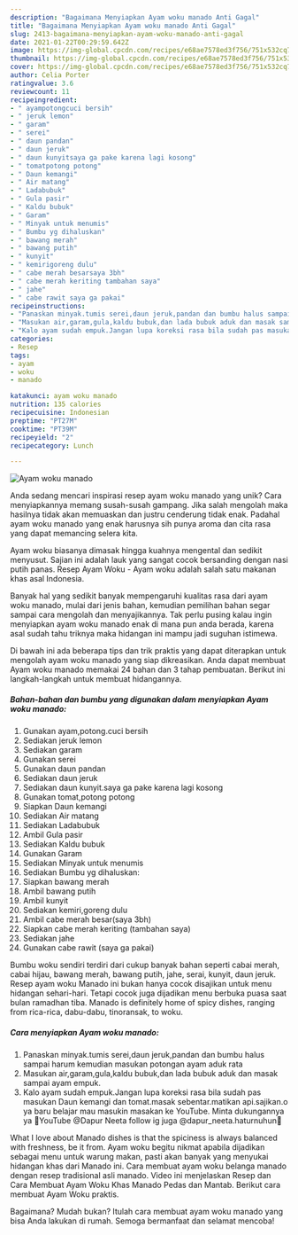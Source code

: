 ```yaml
---
description: "Bagaimana Menyiapkan Ayam woku manado Anti Gagal"
title: "Bagaimana Menyiapkan Ayam woku manado Anti Gagal"
slug: 2413-bagaimana-menyiapkan-ayam-woku-manado-anti-gagal
date: 2021-01-22T00:29:59.642Z
image: https://img-global.cpcdn.com/recipes/e68ae7578ed3f756/751x532cq70/ayam-woku-manado-foto-resep-utama.jpg
thumbnail: https://img-global.cpcdn.com/recipes/e68ae7578ed3f756/751x532cq70/ayam-woku-manado-foto-resep-utama.jpg
cover: https://img-global.cpcdn.com/recipes/e68ae7578ed3f756/751x532cq70/ayam-woku-manado-foto-resep-utama.jpg
author: Celia Porter
ratingvalue: 3.6
reviewcount: 11
recipeingredient:
- " ayampotongcuci bersih"
- " jeruk lemon"
- " garam"
- " serei"
- " daun pandan"
- " daun jeruk"
- " daun kunyitsaya ga pake karena lagi kosong"
- " tomatpotong potong"
- " Daun kemangi"
- " Air matang"
- " Ladabubuk"
- " Gula pasir"
- " Kaldu bubuk"
- " Garam"
- " Minyak untuk menumis"
- " Bumbu yg dihaluskan"
- " bawang merah"
- " bawang putih"
- " kunyit"
- " kemirigoreng dulu"
- " cabe merah besarsaya 3bh"
- " cabe merah keriting tambahan saya"
- " jahe"
- " cabe rawit saya ga pakai"
recipeinstructions:
- "Panaskan minyak.tumis serei,daun jeruk,pandan dan bumbu halus sampai harum kemudian masukan potongan ayam aduk rata"
- "Masukan air,garam,gula,kaldu bubuk,dan lada bubuk aduk dan masak sampai ayam empuk."
- "Kalo ayam sudah empuk.Jangan lupa koreksi rasa bila sudah pas masukan Daun kemangi dan tomat.masak sebentar.matikan api.sajikan.o ya baru belajar mau masukin masakan ke YouTube. Minta dukungannya ya 🙏YouTube @Dapur Neeta follow ig juga @dapur_neeta.haturnuhun🙏"
categories:
- Resep
tags:
- ayam
- woku
- manado

katakunci: ayam woku manado 
nutrition: 135 calories
recipecuisine: Indonesian
preptime: "PT27M"
cooktime: "PT39M"
recipeyield: "2"
recipecategory: Lunch

---
```



![Ayam woku manado](https://img-global.cpcdn.com/recipes/e68ae7578ed3f756/751x532cq70/ayam-woku-manado-foto-resep-utama.jpg)

Anda sedang mencari inspirasi resep ayam woku manado yang unik? Cara menyiapkannya memang susah-susah gampang. Jika salah mengolah maka hasilnya tidak akan memuaskan dan justru cenderung tidak enak. Padahal ayam woku manado yang enak harusnya sih punya aroma dan cita rasa yang dapat memancing selera kita.

Ayam woku biasanya dimasak hingga kuahnya mengental dan sedikit menyusut. Sajian ini adalah lauk yang sangat cocok bersanding dengan nasi putih panas. Resep Ayam Woku - Ayam woku adalah salah satu makanan khas asal Indonesia.

Banyak hal yang sedikit banyak mempengaruhi kualitas rasa dari ayam woku manado, mulai dari jenis bahan, kemudian pemilihan bahan segar sampai cara mengolah dan menyajikannya. Tak perlu pusing kalau ingin menyiapkan ayam woku manado enak di mana pun anda berada, karena asal sudah tahu triknya maka hidangan ini mampu jadi suguhan istimewa.


Di bawah ini ada beberapa tips dan trik praktis yang dapat diterapkan untuk mengolah ayam woku manado yang siap dikreasikan. Anda dapat membuat Ayam woku manado memakai 24 bahan dan 3 tahap pembuatan. Berikut ini langkah-langkah untuk membuat hidangannya.

<!--inarticleads1-->

##### Bahan-bahan dan bumbu yang digunakan dalam menyiapkan Ayam woku manado:

1. Gunakan  ayam,potong.cuci bersih
1. Sediakan  jeruk lemon
1. Sediakan  garam
1. Gunakan  serei
1. Gunakan  daun pandan
1. Sediakan  daun jeruk
1. Sediakan  daun kunyit.saya ga pake karena lagi kosong
1. Gunakan  tomat,potong potong
1. Siapkan  Daun kemangi
1. Sediakan  Air matang
1. Sediakan  Ladabubuk
1. Ambil  Gula pasir
1. Sediakan  Kaldu bubuk
1. Gunakan  Garam
1. Sediakan  Minyak untuk menumis
1. Sediakan  Bumbu yg dihaluskan:
1. Siapkan  bawang merah
1. Ambil  bawang putih
1. Ambil  kunyit
1. Sediakan  kemiri,goreng dulu
1. Ambil  cabe merah besar(saya 3bh)
1. Siapkan  cabe merah keriting (tambahan saya)
1. Sediakan  jahe
1. Gunakan  cabe rawit (saya ga pakai)


Bumbu woku sendiri terdiri dari cukup banyak bahan seperti cabai merah, cabai hijau, bawang merah, bawang putih, jahe, serai, kunyit, daun jeruk. Resep ayam woku Manado ini bukan hanya cocok disajikan untuk menu hidangan sehari-hari. Tetapi cocok juga dijadikan menu berbuka puasa saat bulan ramadhan tiba. Manado is definitely home of spicy dishes, ranging from rica-rica, dabu-dabu, tinoransak, to woku. 

<!--inarticleads2-->

##### Cara menyiapkan Ayam woku manado:

1. Panaskan minyak.tumis serei,daun jeruk,pandan dan bumbu halus sampai harum kemudian masukan potongan ayam aduk rata
1. Masukan air,garam,gula,kaldu bubuk,dan lada bubuk aduk dan masak sampai ayam empuk.
1. Kalo ayam sudah empuk.Jangan lupa koreksi rasa bila sudah pas masukan Daun kemangi dan tomat.masak sebentar.matikan api.sajikan.o ya baru belajar mau masukin masakan ke YouTube. Minta dukungannya ya 🙏YouTube @Dapur Neeta follow ig juga @dapur_neeta.haturnuhun🙏


What I love about Manado dishes is that the spiciness is always balanced with freshness, be it from. Ayam woku begitu nikmat apabila dijadikan sebagai menu untuk warung makan, pasti akan banyak yang menyukai hidangan khas dari Manado ini. Cara membuat ayam woku belanga manado dengan resep tradisional asli manado. Video ini menjelaskan Resep dan Cara Membuat Ayam Woku Khas Manado Pedas dan Mantab. Berikut cara membuat Ayam Woku praktis. 

Bagaimana? Mudah bukan? Itulah cara membuat ayam woku manado yang bisa Anda lakukan di rumah. Semoga bermanfaat dan selamat mencoba!
